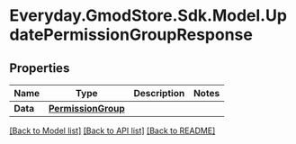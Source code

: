 # Everyday.GmodStore.Sdk.Model.UpdatePermissionGroupResponse

## Properties

Name | Type | Description | Notes
------------ | ------------- | ------------- | -------------
**Data** | [**PermissionGroup**](PermissionGroup.md) |  | 

[[Back to Model list]](../README.md#documentation-for-models) [[Back to API list]](../README.md#documentation-for-api-endpoints) [[Back to README]](../README.md)

